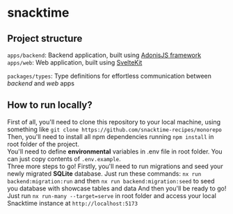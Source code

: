 # snacktime

## Project structure

`apps/backend`: Backend application, built using [AdonisJS framework](https://adonisjs.com)     
`apps/web`: Web application, built using [SvelteKit](https://kit.svelte.dev)    

`packages/types`: Type definitions for effortless communication between *backend* and *web* apps    

## How to run locally?

First of all, you'll need to clone this repository to your local machine, using something like `git clone https://github.com/snacktime-recipes/monorepo`    
Then, you'll need to install all npm dependencies running `npm install` in root folder of the project.  
You'll need to define **environmental** variables in .env file in root folder. You can just copy contents of `.env.example`.    
Three more steps to go! Firstly, you'll need to run migrations and seed your newly migrated **SQLite** database. Just run these commands: `nx run backend:migration:run` and then `nx run backend:migration:seed` to seed you database with showcase tables and data
And then you'll be ready to go! Just run `nx run-many --target=serve` in root folder and access your local Snacktime instance at `http://localhost:5173`    